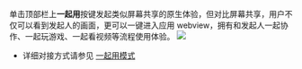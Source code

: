 单击顶部栏上**一起用**按键发起类似屏幕共享的原生体验，但对比屏幕共享，用户不仅可以看到发起人的画面，更可以一键进入应用 webview，拥有和发起人一起协作、一起玩游戏、一起看视频等流程使用体验。
![](https://qcloudimg.tencent-cloud.cn/raw/68daedb2b783f50b8848764181449e02.png)

- 详细对接方式请参见 [一起用模式](https://cloud.tencent.com/document/product/1095/84355)
